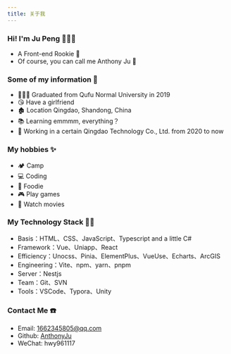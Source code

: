 ```yaml
---
title: 关于我
---
```


<h3 mt-0>Hi! I'm Ju Peng 🙋🏻‍♂️</h3>

- A Front-end Rookie 🐣
- Of course, you can call me Anthony Ju 😬

### Some of my information 📝
- 👨🏻‍🎓 Graduated from Qufu Normal University in 2019
- 😘 Have a girlfriend
- 🏚️ Location Qingdao, Shandong, China
- 📚 Learning emmmm, everything？
- 🏢 Working in a certain Qingdao Technology Co., Ltd. from 2020 to now

### My hobbies ✨
- 🏕️ Camp
- 💻 Coding
- 🍗 Foodie
- 🎮 Play games
- 🎥 Watch movies

### My Technology Stack 👨‍💻
- Basis：HTML、CSS、JavaScript、Typescript and a little C#
- Framework：Vue、Uniapp、React
- Efficiency：Unocss、Pinia、ElementPlus、VueUse、Echarts、ArcGIS
- Engineering：Vite、npm、yarn、pnpm
- Server：Nestjs
- Team：Git、SVN
- Tools：VSCode、Typora、Unity

### Contact Me ☎️
- Email: [1662345805@qq.com](mailto:1662345805@qq.com)
- Github: [AnthonyJu](https://github.com/AnthonyJu)
- WeChat: <span class="group" underline cursor-pointer>
            hwy961117
            <img 
              group-hover:block 
              hidden w-300px fixed inset-0 m-auto
              src="@/assets/wechat.png" 
            >
          </span>
